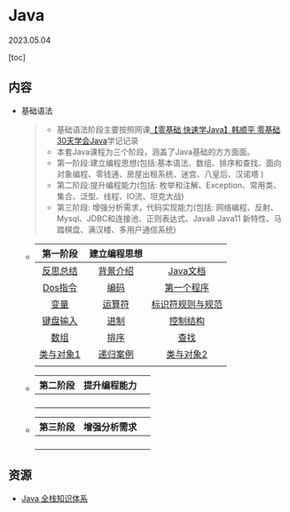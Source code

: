 # Java

2023.05.04

[toc]

## 内容

* 基础语法

  > * 基础语法阶段主要按照网课[【零基础 快速学Java】韩顺平 零基础30天学会Java](https://www.bilibili.com/video/BV1fh411y7R8/)学记记录
  > * 本套Java课程为三个阶段，涵盖了Java基础的方方面面。
  > * 第一阶段:建立编程思想(包括:基本语法、数组、排序和查找、面向对象编程、零钱通、房屋出租系统、迷宫、八皇后、汉诺塔 )
  > * 第二阶段:提升编程能力(包括: 枚举和注解、Exception、常用类、集合、泛型、线程、IO流、坦克大战) 
  > * 第三阶段: 增强分析需求，代码实现能力(包括: 网络编程、反射、Mysql、JDBC和连接池、正则表达式、Java8 Java11 新特性、马踏棋盘、满汉楼、多用户通信系统)

  * |                 第一阶段                  |               建立编程思想                |                                                           |
    | :---------------------------------------: | :---------------------------------------: | :-------------------------------------------------------: |
    | [反思总结](./基础语法/stage1/反思总结.md) | [背景介绍](./基础语法/stage1/背景介绍.md) |         [Java文档](./基础语法/stage1/Java文档.md)         |
    |  [Dos指令](./基础语法/stage1/Dos指令.md)  |     [编码](./基础语法/stage1/编码.md)     |       [第一个程序](./基础语法/stage1/第一个程序.md)       |
    |     [变量](./基础语法/stage1/变量.md)     |   [运算符](./基础语法/stage1/运算符.md)   | [标识符规则与规范](./基础语法/stage1/标识符规则与规范.md) |
    | [键盘输入](./基础语法/stage1/键盘输入.md) |     [进制](./基础语法/stage1/进制.md)     |         [控制结构](./基础语法/stage1/控制结构.md)         |
    |     [数组](./基础语法/stage1/数组.md)     |     [排序](./基础语法/stage1/排序.md)     |             [查找](./基础语法/stage1/排序.md)             |
    | [类与对象1](基础语法/stage1/类与对象1.md) | [递归案例](./基础语法/stage1/递归案例.md) |         [类与对象2](基础语法/stage1/类与对象2.md)         |
    |                                           |                                           |                                                           |
    
  * | 第二阶段 | 提升编程能力 |      |
    | :------: | :----------: | :--: |
    |          |              |      |
    |          |              |      |
    |          |              |      |
    |          |              |      |
  
  * | 第三阶段 | 增强分析需求 |      |
    | :------: | :----------: | :--: |
    |          |              |      |
    |          |              |      |
    |          |              |      |
    |          |              |      |

## 资源

* [Java 全栈知识体系](https://pdai.tech/)